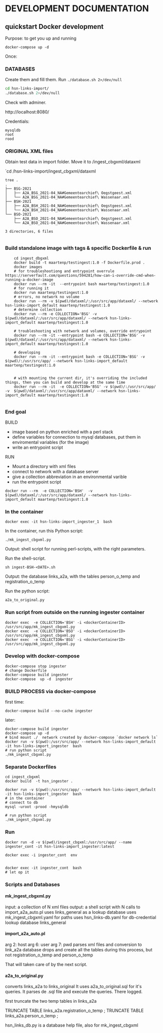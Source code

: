 # DEVELOPMENT DOCUMENTATION

## quickstart Docker development

Purpose: to get you up and running

`docker-compose up -d`

Once:

### DATABASES

Create them and fill them. 
Run `./database.sh 2>/dev/null`



```bash
cd hsn-links-import/
./database.sh 2>/dev/null
```

Check with adminer.

http://localhost:8080/

Credentials:

```
mysqldb
root
rood
```


### ORIGINAL XML files

Obtain test data in import folder. Move it to /ingest_cbgxml/dataxml

`cd /hsn-links-import/ingest_cbgxml/dataxml



```
tree .
.
├── BSG-2021
│   ├── A2A_BSG_2021-04_NA#Gemeentearchief\ Oegstgeest.xml
│   └── A2A_BSG_2021-04_NA#Gemeentearchief\ Wassenaar.xml
├── BSH-2021
│   ├── A2A_BSH_2021-04_NA#Gemeentearchief\ Oegstgeest.xml
│   └── A2A_BSH_2021-04_NA#Gemeentearchief\ Wassenaar.xml
└── BSO-2021
    ├── A2A_BSO_2021-04_NA#Gemeentearchief\ Oegstgeest.xml
    └── A2A_BSO_2021-04_NA#Gemeentearchief\ Wassenaar.xml

3 directories, 6 files


```

### Build standalone image with tags & specific Dockerfile & run
```
    cd ingest_dbgxml
    docker build -t maartenp/testingest:1.0 -f Dockerfile.prod .
    docker images
    # for troubleshootiong and entrypoint overrule https://serverfault.com/questions/594281/how-can-i-override-cmd-when-running-a-docker-image
    docker run --rm -it  --entrypoint bash maartenp/testingest:1.0
    # for running it
    docker run maartenp/testingest:1.0
    # errors, no network no volume
    docker run --rm -v $(pwd)/dataxml/:/usr/src/app/dataxml/ --network hsn-links-import_default maartenp/testingest:1.0
    # determine collection
    docker run --rm -e COLLECTION='BSG' -v $(pwd)/dataxml/:/usr/src/app/dataxml/ --network hsn-links-import_default maartenp/testingest:1.0

    # troubleshooting with network and volumes, override entrypoint
    docker run --rm -it --entrypoint bash -e COLLECTION='BSG' -v $(pwd)/dataxml/:/usr/src/app/dataxml/ --network hsn-links-import_default maartenp/testingest:1.0

    # developing
    docker run --rm -it --entrypoint bash -e COLLECTION='BSG' -v $(pwd)/:/usr/src/app/ --network hsn-links-import_default maartenp/testingest:1.0
    
   
    # with mounting the current dir, it's overriding the included things, then you can build and develop at the same time
    docker run --rm -it  -e COLLECTION='BSG' -v $(pwd)/:/usr/src/app/ -v  $(pwd)/dataxml/:/usr/src/app/dataxml/ --network hsn-links-import_default maartenp/testingest:1.0


```

### End goal

BUILD
- image based on python enriched with a perl stack
- define variables for connection to mysql databases, put them in enviromental variables (for the image)
- write an entrypoint script


RUN
- Mount a directory with xml files
- connect to network with a database server
- give a collection abbreviation in an environmental varible
- run the entrypoint script


```
docker run --rm  -e COLLECTION='BSH'  -v  $(pwd)/dataxml/:/usr/src/app/dataxml/ --network hsn-links-import_default maartenp/testingest:1.0
```



### In the container

`docker exec -it hsn-links-import_ingester_1  bash`

In the container, run this Python script: 

`./mk_ingest_cbgxml.py`

Output: shell script for running perl-scripts, with the right parameters.

Run the shell-script.

`sh ingest-BSH-<DATE>.sh`

Output: the database links_a2a, with the tables person_o_temp and registration_o_temp

Run the python script:

`a2a_to_original.py`


### Run script from outside on the running ingester container

```
docker exec  -e COLLECTION='BSH' -i <dockerContainerID>  /usr/src/app/mk_ingest_cbgxml.py
docker exec  -e COLLECTION='BSO' -i <dockerContainerID>  /usr/src/app/mk_ingest_cbgxml.py
docker exec  -e COLLECTION='BSG' -i <dockerContainerID>  /usr/src/app/mk_ingest_cbgxml.py
```

### Develop with docker-compose 


```
docker-compose stop ingester
# change Dockerfile
docker-compose build ingester
docker-compose  up -d  ingester
```

### BUILD PROCESS via docker-compose 


first time:
```
docker-compose build --no-cache ingester
```

later:
```
docker-compose build ingester
docker-compose up -d
# bind mount ./  network created by docker-compose `docker network ls`
docker run -v $(pwd):/usr/src/app/ --network hsn-links-import_default -it hsn-links-import_ingester  bash
# run python script
./mk_ingest_cbgxml.py

```

### Separate Dockerfiles

```
cd ingest_cbgxml
docker build  -t hsn_ingester .

docker run -v $(pwd):/usr/src/app/ --network hsn-links-import_default -it hsn-links-import_ingester  bash
# in the container
# connect to db
mysql -uroot -prood -hmysqldb 

# run python script
./mk_ingest_cbgxml.py

```




### Run

```
docker run -d -v $(pwd)/ingest_cbgxml:/usr/src/app/ --name ingester_cont -it hsn-links-import_ingester:latest

docker exec -i ingester_cont  env


docker exec -it ingester_cont  bash
# let op it 

```

### Scripts and Databases

#### mk_ingest_cbgxml.py 

input: a collection of N xml files
output: a shell script with N calls to import_a2a_auto.pl
uses links_general as a lookup database
uses mk_ingest_cbgxml.yaml for paths
uses hsn_links-db.yaml for db-credential lookup database links_general

#### import_a2a_auto.pl 

arg 2: host
arg 6: user
arg 7: pwd
parses xml files and conversion to link_a2a database
drops and create all the tables during this process, but not registration_o_temp and person_o_temp

That will taken care of by the next script.

#### a2a_to_original.py

converts links_a2a to links_original
It uses a2a_to_original.sql for it's queries. 
It parses de .sql file and execute the queries. 
There logged.



first truncate the two temp tables in links_a2a 

TRUNCATE TABLE links_a2a.registration_o_temp ;
TRUNCATE TABLE links_a2a.person_o_temp ;


hsn_links_db.py is a database help file, also for mk_ingest_cbgxml



